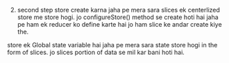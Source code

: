2. second step store create karna jaha pe mera sara slices ek centerlized store me store hogi. jo configureStore() method se create hoti hai jaha  pe ham ek reducer ko define karte hai jo ham slice ke andar create kiye the.

store ek Global state variable hai jaha pe mera sara state store hogi in the form of slices. jo slices portion of data se mil kar bani hoti hai.
